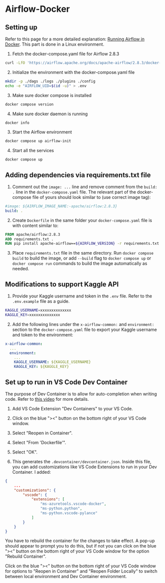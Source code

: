 # Airflow-Docker
## Setting up
Refer to this page for a more detailed explanation: [Running Airflow in Docker](https://airflow.apache.org/docs/apache-airflow/stable/howto/docker-compose/index.html). This part is done in a Linux environment.

1. Fetch the docker-compose.yaml file for Airflow 2.8.3
```bash
curl -LfO 'https://airflow.apache.org/docs/apache-airflow/2.8.3/docker-compose.yaml'
```

2. Initialize the environment with the docker-compose.yaml file
```bash
mkdir -p ./dags ./logs ./plugins ./config
echo -e "AIRFLOW_UID=$(id -u)" > .env
```

3. Make sure docker compose is installed
```bash
docker compose version 
```

4. Make sure docker daemon is running
```bash
docker info
```

3. Start the Airflow environment
```bash
docker compose up airflow-init
```

4. Start all the services
```bash
docker compose up
```

## Adding dependencies via requirements.txt file
1. Comment out the `image: ...` line and remove comment from the `build: .` line in the `docker-compose.yaml` file. The relevant part of the docker-compose file of yours should look similar to (use correct image tag):
```yaml
#image: ${AIRFLOW_IMAGE_NAME:-apache/airflow:2.8.3}
build: .
```

2. Create `Dockerfile` in the same folder your `docker-compose.yaml` file is with content similar to:
```Dockerfile
FROM apache/airflow:2.8.3
ADD requirements.txt .
RUN pip install apache-airflow==${AIRFLOW_VERSION} -r requirements.txt
```

3. Place `requirements.txt` file in the same directory.
Run `docker compose build` to build the image, or add `--build` flag to `docker compose up` or `docker compose run` commands to build the image automatically as needed.

## Modifications to support Kaggle API
1. Provide your Kaggle username and token in the `.env` file. Refer to the `.env.example` file as a guide.
```bash
KAGGLE_USERNAME=xxxxxxxxxxxxxx
KAGGLE_KEY=xxxxxxxxxxxxxx
```

2. Add the following lines under the `x-airflow-common:` and `environment:` section to the `docker-compose.yaml` file to export your Kaggle username and token to the environment:
```yaml
x-airflow-common:
  ...
  environment:
    ...
    KAGGLE_USERNAME: ${KAGGLE_USERNAME}
    KAGGLE_KEY: ${KAGGLE_KEY}
```

## Set up to run in VS Code Dev Container
The purpose of Dev Container is to allow for auto-completion when writing code. Refer to [this video](https://youtu.be/fsMKV9A1B-I?si=5Eqf3j0CVUZbT6fD) for more details.

1. Add VS Code Extension "Dev Containers" to your VS Code.

2. Click on the blue "><" button on the bottom right of your VS Code window.

3. Select "Reopen in Container".

4. Select "From 'Dockerfile'".

5. Select "OK".

6. This generates the `.devcontainer/devcontainer.json`. Inside this file, you can add customizations like VS Code Extensions to run in your Dev Container. I added:
```json
{
    ...
    "customizations": {
		"vscode": {
			"extensions": [
				"ms-azuretools.vscode-docker",
				"ms-python.python",
				"ms-python.vscode-pylance"
			]
		}
	}
}
```
You have to rebuild the container for the changes to take effect. A pop-up should appear to prompt you to do this, but if not you can click on the blue "><" button on the bottom right of your VS Code window for the option "Rebuild Container".

Click on the blue "><" button on the bottom right of your VS Code window for options to "Reopen in Container" and "Reopen Folder Locally" to switch between local environment and Dev Container environment.
